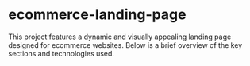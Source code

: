 # ecommerce-landing-page
 This project features a dynamic and visually appealing landing page designed for ecommerce websites. Below is a brief overview of the key sections and technologies used.
